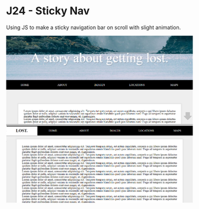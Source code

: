 # J24 - Sticky Nav   

Using JS to make a sticky navigation bar on scroll with slight animation.  

![View](https://github.com/MAshrafM/JS_Vanilla_30/blob/master/24_StickyNav/show.png)  